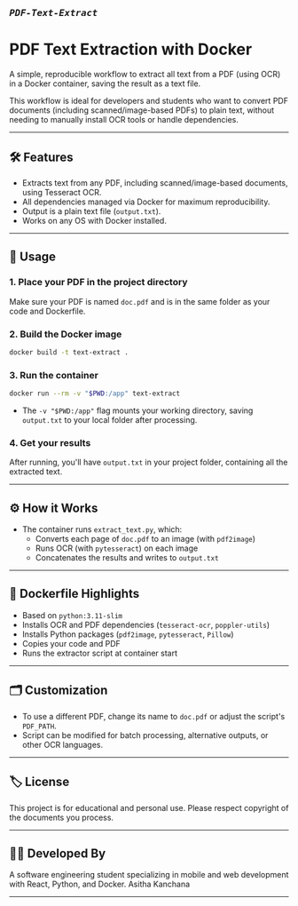 # <sub><sub>_`PDF-Text-Extract`_ </sub></sub>

# PDF Text Extraction with Docker

A simple, reproducible workflow to extract all text from a PDF (using OCR) in a Docker container, saving the result as a text file.

This workflow is ideal for developers and students who want to convert PDF documents (including scanned/image-based PDFs) to plain text, without needing to manually install OCR tools or handle dependencies.

---

## 🛠️ Features

- Extracts text from any PDF, including scanned/image-based documents, using Tesseract OCR.
- All dependencies managed via Docker for maximum reproducibility.
- Output is a plain text file (`output.txt`).
- Works on any OS with Docker installed.

---

## 🚀 Usage

### 1. Place your PDF in the project directory

Make sure your PDF is named `doc.pdf` and is in the same folder as your code and Dockerfile.

### 2. Build the Docker image

```bash
docker build -t text-extract .
```

### 3. Run the container

```bash
docker run --rm -v "$PWD:/app" text-extract
```

- The `-v "$PWD:/app"` flag mounts your working directory, saving `output.txt` to your local folder after processing.

### 4. Get your results

After running, you'll have `output.txt` in your project folder, containing all the extracted text.

---

## ⚙️ How it Works

- The container runs `extract_text.py`, which:
  - Converts each page of `doc.pdf` to an image (with `pdf2image`)
  - Runs OCR (with `pytesseract`) on each image
  - Concatenates the results and writes to `output.txt`

---

## 🐋 Dockerfile Highlights

- Based on `python:3.11-slim`
- Installs OCR and PDF dependencies (`tesseract-ocr`, `poppler-utils`)
- Installs Python packages (`pdf2image`, `pytesseract`, `Pillow`)
- Copies your code and PDF
- Runs the extractor script at container start

---


## 🗂️ Customization

- To use a different PDF, change its name to `doc.pdf` or adjust the script's `PDF_PATH`.
- Script can be modified for batch processing, alternative outputs, or other OCR languages.

---

## 🏷️ License

This project is for educational and personal use. Please respect copyright of the documents you process.

---

## 👨‍💻 Developed By

A software engineering student specializing in mobile and web development with React, Python, and Docker.
Asitha Kanchana

---